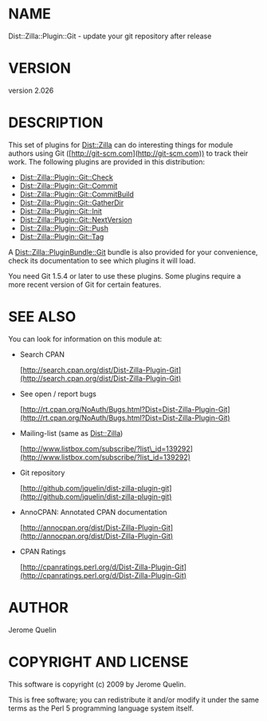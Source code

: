 # NAME

Dist::Zilla::Plugin::Git - update your git repository after release

# VERSION

version 2.026

# DESCRIPTION

This set of plugins for [Dist::Zilla](https://metacpan.org/pod/Dist::Zilla) can do interesting things for
module authors using Git ([http://git-scm.com](http://git-scm.com)) to track their work. The
following plugins are provided in this distribution:

- [Dist::Zilla::Plugin::Git::Check](https://metacpan.org/pod/Dist::Zilla::Plugin::Git::Check)
- [Dist::Zilla::Plugin::Git::Commit](https://metacpan.org/pod/Dist::Zilla::Plugin::Git::Commit)
- [Dist::Zilla::Plugin::Git::CommitBuild](https://metacpan.org/pod/Dist::Zilla::Plugin::Git::CommitBuild)
- [Dist::Zilla::Plugin::Git::GatherDir](https://metacpan.org/pod/Dist::Zilla::Plugin::Git::GatherDir)
- [Dist::Zilla::Plugin::Git::Init](https://metacpan.org/pod/Dist::Zilla::Plugin::Git::Init)
- [Dist::Zilla::Plugin::Git::NextVersion](https://metacpan.org/pod/Dist::Zilla::Plugin::Git::NextVersion)
- [Dist::Zilla::Plugin::Git::Push](https://metacpan.org/pod/Dist::Zilla::Plugin::Git::Push)
- [Dist::Zilla::Plugin::Git::Tag](https://metacpan.org/pod/Dist::Zilla::Plugin::Git::Tag)

A [Dist::Zilla::PluginBundle::Git](https://metacpan.org/pod/Dist::Zilla::PluginBundle::Git) bundle is also provided for your
convenience, check its documentation to see which plugins it will load.

You need Git 1.5.4 or later to use these plugins.  Some plugins
require a more recent version of Git for certain features.

# SEE ALSO

You can look for information on this module at:

- Search CPAN

    [http://search.cpan.org/dist/Dist-Zilla-Plugin-Git](http://search.cpan.org/dist/Dist-Zilla-Plugin-Git)

- See open / report bugs

    [http://rt.cpan.org/NoAuth/Bugs.html?Dist=Dist-Zilla-Plugin-Git](http://rt.cpan.org/NoAuth/Bugs.html?Dist=Dist-Zilla-Plugin-Git)

- Mailing-list (same as [Dist::Zilla](https://metacpan.org/pod/Dist::Zilla))

    [http://www.listbox.com/subscribe/?list\_id=139292](http://www.listbox.com/subscribe/?list_id=139292)

- Git repository

    [http://github.com/jquelin/dist-zilla-plugin-git](http://github.com/jquelin/dist-zilla-plugin-git)

- AnnoCPAN: Annotated CPAN documentation

    [http://annocpan.org/dist/Dist-Zilla-Plugin-Git](http://annocpan.org/dist/Dist-Zilla-Plugin-Git)

- CPAN Ratings

    [http://cpanratings.perl.org/d/Dist-Zilla-Plugin-Git](http://cpanratings.perl.org/d/Dist-Zilla-Plugin-Git)

# AUTHOR

Jerome Quelin

# COPYRIGHT AND LICENSE

This software is copyright (c) 2009 by Jerome Quelin.

This is free software; you can redistribute it and/or modify it under
the same terms as the Perl 5 programming language system itself.
